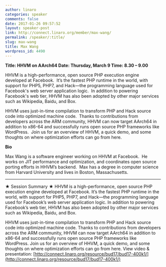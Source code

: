 ```yaml
---
author: linaro
categories: speaker
comments: false
date: 2017-01-26 09:57:52
layout: speaker-post
link: http://connect.linaro.org/member/max-wang/
permalink: /speaker/:title/
slug: max-wang
title: Max Wang
wordpress_id: 4490
---
```


**Title: HHVM on AArch64
Date: Thursday, March 9
Time: 8.30 – 9.00**

HHVM is a high-performance, open source PHP execution engine developed at Facebook.  It’s the fastest PHP runtime in the world, with support for PHP5, PHP7, and Hack—the programming language used for Facebook's web server application logic.  In addition to powering Facebook's web tier, HHVM has also been adopted by other major services such as Wikipedia, Baidu, and Box.

HHVM uses just-in-time compilation to transform PHP and Hack source code into optimized machine code.  Thanks to contributions from developers across the ARM community, HHVM can now target AArch64 in addition to x86-64 and successfully runs open source PHP frameworks like WordPress.  Join us for an overview of HHVM, a quick demo, and some thoughts on where optimization efforts can go from here.

**Bio**

Max Wang is a software engineer working on HHVM at Facebook.  He works on JIT performance and optimization, and coordinates open source porting efforts in HHVM’s backend.  Max has a degree in computer science from Harvard University and lives in Boston, Massachusetts.



* * *



★ Session Summary ★
HHVM is a high-performance, open source PHP execution engine developed at Facebook. It’s the fastest PHP runtime in the world, with support for PHP5, PHP7, and Hack—the programming language used for Facebook’s web server application logic. In addition to powering Facebook’s web tier, HHVM has also been adopted by other major services such as Wikipedia, Baidu, and Box.

HHVM uses just-in-time compilation to transform PHP and Hack source code into optimized machine code. Thanks to contributions from developers across the ARM community, HHVM can now target AArch64 in addition to x86-64 and successfully runs open source PHP frameworks like WordPress. Join us for an overview of HHVM, a quick demo, and some thoughts on where optimization efforts can go from here.
View video & presentation: [http://connect.linaro.org/resource/bud17/bud17-400k1/](http://connect.linaro.org/resource/bud17/bud17-400k1/)